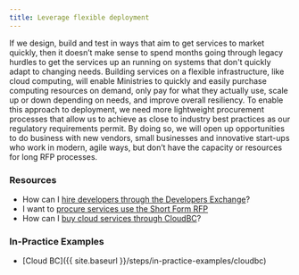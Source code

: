 ```yaml
---
title: Leverage flexible deployment
---
```


If we design, build and test in ways that aim to get services to market quickly, then it doesn’t make sense to spend months going through legacy hurdles to get the services up an running on systems that don't quickly adapt to changing needs. Building services on a flexible infrastructure, like cloud computing, will enable Ministries to quickly and easily purchase computing resources on demand, only pay for what they actually use, scale up or down depending on needs, and improve overall resiliency. To enable this approach to deployment, we need more lightweight procurement processes that allow us to achieve as close to industry best practices as our regulatory requirements permit. By doing so, we will open up opportunities to do business with new vendors, small businesses and innovative start-ups who work in modern, agile ways, but don’t have the capacity or resources for long RFP processes.

### Resources

* How can I [hire developers through the Developers Exchange](https://bcdevexchange.org/home)?
* I want to [procure services use the Short Form RFP](http://www2.gov.bc.ca/gov/content/governments/services-for-government/bc-bid-resources/templates-and-tools/solicitation-templates/short-form-request-for-proposal)
* How can I [buy cloud services through CloudBC](https://cloudbc.ca/marketplace-3-2/)?

### In-Practice Examples

* [Cloud BC]({{ site.baseurl }}/steps/in-practice-examples/cloudbc)
